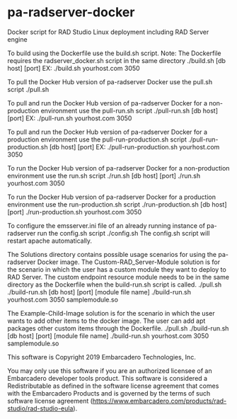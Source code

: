 # pa-radserver-docker
Docker script for RAD Studio Linux deployment including RAD Server engine

To build using the Dockerfile use the build.sh script. Note: The Dockerfile requires the radserver_docker.sh script in the same directory
./build.sh [db host] [port]
EX: ./build.sh yourhost.com 3050

To pull the Docker Hub version of pa-radserver Docker use the pull.sh script
./pull.sh

To pull and run the Docker Hub version of pa-radserver Docker for a non-production environment use the pull-run.sh script
./pull-run.sh [db host] [port]
EX: ./pull-run.sh yourhost.com 3050

To pull and run the Docker Hub version of pa-radserver Docker for a production environment use the pull-run-production.sh script
./pull-run-production.sh [db host] [port]
EX: ./pull-run-production.sh yourhost.com 3050

To run the Docker Hub version of pa-radserver Docker for a non-production environment use the run.sh script
./run.sh [db host] [port]
./run.sh yourhost.com 3050

To run the Docker Hub version of pa-radserver Docker for a production environment use the run-production.sh script
./run-production.sh [db host] [port]
./run-production.sh yourhost.com 3050

To configure the emsserver.ini file of an already running instance of pa-radserver run the config.sh script
./config.sh
The config.sh script will restart apache automatically. 

The Solutions directory contains possible usage scenarios for using the pa-radserver Docker image. 
The Custom-RAD_Server-Module solution is for the scenario in which the user has a custom module they want to deploy to RAD Server. The custom endpoint resource module needs to be in the same directory as the Dockerfile when the build-run.sh script is called. 
./pull.sh
./build-run.sh [db host] [port] [module file name]
./build-run.sh yourhost.com 3050 samplemodule.so

The Example-Child-Image solution is for the scenario in which the user wants to add other items to the docker image. The user can add apt packages other custom items through the Dockerfile. 
./pull.sh
./build-run.sh [db host] [port] [module file name]
./build-run.sh yourhost.com 3050 samplemodule.so

This software is Copyright 2019 Embarcadero Technologies, Inc.

You may only use this software if you are an authorized licensee of an Embarcadero developer tools product. This software is considered a Redistributable as defined in the software license agreement that comes with the Embarcadero Products and is governed by the terms of such software license agreement (https://www.embarcadero.com/products/rad-studio/rad-studio-eula).
